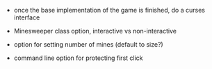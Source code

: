 - once the base implementation of the game is finished, do a curses interface

- Minesweeper class option, interactive vs non-interactive

- option for setting number of mines (default to size?)

- command line option for protecting first click
